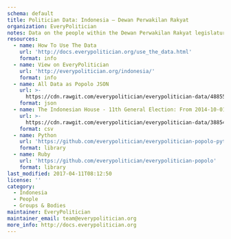 ```yaml
---
schema: default
title: Politician Data: Indonesia — Dewan Perwakilan Rakyat
organization: EveryPolitician
notes: Data on the people within the Dewan Perwakilan Rakyat legislature of Indonesia.
resources:
  - name: How To Use The Data
    url: 'http://docs.everypolitician.org/use_the_data.html'
    format: info
  - name: View on EveryPolitician
    url: 'http://everypolitician.org/indonesia/'
    format: info
  - name: All Data as Popolo JSON
    url: >-
      https://cdn.rawgit.com/everypolitician/everypolitician-data/48855179ac5393672941c081da30cd1e6d74b84f/data/Indonesia/Council/ep-popolo-v1.0.json
    format: json
  - name: The Indonesian House - 11th General Election: From 2014-10-01
    url: >-
      https://cdn.rawgit.com/everypolitician/everypolitician-data/38854e85b8a24ae5caaa2491d491dc79a321045e/data/Indonesia/Council/term-18.csv
    format: csv
  - name: Python
    url: 'https://github.com/everypolitician/everypolitician-popolo-python'
    format: library
  - name: Ruby
    url: 'https://github.com/everypolitician/everypolitician-popolo'
    format: library
last_modified: 2017-04-11T08:12:50
license: ''
category:
  - Indonesia
  - People
  - Groups & Bodies
maintainer: EveryPolitician
maintainer_email: team@everypolitician.org
more_info: http://docs.everypolitician.org
---
```

